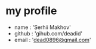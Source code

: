 # my profile

* name : 'Serhii Makhov'
* github : 'gihub.com/deadid'
* email : 'dead0896@gmail.com'
